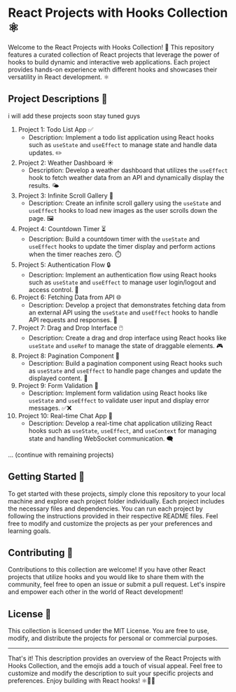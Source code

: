 
# React Projects with Hooks Collection ⚛️

Welcome to the React Projects with Hooks Collection! 🌟 This repository features a curated collection of React projects that leverage the power of hooks to build dynamic and interactive web applications. Each project provides hands-on experience with different hooks and showcases their versatility in React development. ⚛️

## Project Descriptions 🚀
i will add these projects soon stay tuned guys
1. Project 1: Todo List App ✅
   - Description: Implement a todo list application using React hooks such as `useState` and `useEffect` to manage state and handle data updates. ✏️
2. Project 2: Weather Dashboard ☀️
   - Description: Develop a weather dashboard that utilizes the `useEffect` hook to fetch weather data from an API and dynamically display the results. 🌤️
3. Project 3: Infinite Scroll Gallery 📸
   - Description: Create an infinite scroll gallery using the `useState` and `useEffect` hooks to load new images as the user scrolls down the page. 🖼️
4. Project 4: Countdown Timer ⏳
   - Description: Build a countdown timer with the `useState` and `useEffect` hooks to update the timer display and perform actions when the timer reaches zero. ⏱️
5. Project 5: Authentication Flow 🔒
   - Description: Implement an authentication flow using React hooks such as `useState` and `useEffect` to manage user login/logout and access control. 🔐
6. Project 6: Fetching Data from API 🌐
   - Description: Develop a project that demonstrates fetching data from an external API using the `useState` and `useEffect` hooks to handle API requests and responses. 📡
7. Project 7: Drag and Drop Interface 🖱️
   - Description: Create a drag and drop interface using React hooks like `useState` and `useRef` to manage the state of draggable elements. 🎮
8. Project 8: Pagination Component 📄
   - Description: Build a pagination component using React hooks such as `useState` and `useEffect` to handle page changes and update the displayed content. 📖
9. Project 9: Form Validation 📝
   - Description: Implement form validation using React hooks like `useState` and `useEffect` to validate user input and display error messages. ✅❌
10. Project 10: Real-time Chat App 💬
    - Description: Develop a real-time chat application utilizing React hooks such as `useState`, `useEffect`, and `useContext` for managing state and handling WebSocket communication. 🗨️

... (continue with remaining projects)

## Getting Started 🚀

To get started with these projects, simply clone this repository to your local machine and explore each project folder individually. Each project includes the necessary files and dependencies. You can run each project by following the instructions provided in their respective README files. Feel free to modify and customize the projects as per your preferences and learning goals.

## Contributing 👥

Contributions to this collection are welcome! If you have other React projects that utilize hooks and you would like to share them with the community, feel free to open an issue or submit a pull request. Let's inspire and empower each other in the world of React development!

## License 📜

This collection is licensed under the MIT License. You are free to use, modify, and distribute the projects for personal or commercial purposes.

---

That's it! This description provides an overview of the React Projects with Hooks Collection, and the emojis add a touch of visual appeal. Feel free to customize and modify the description to suit your specific projects and preferences. Enjoy building with React hooks! ⚛️🌟🚀
